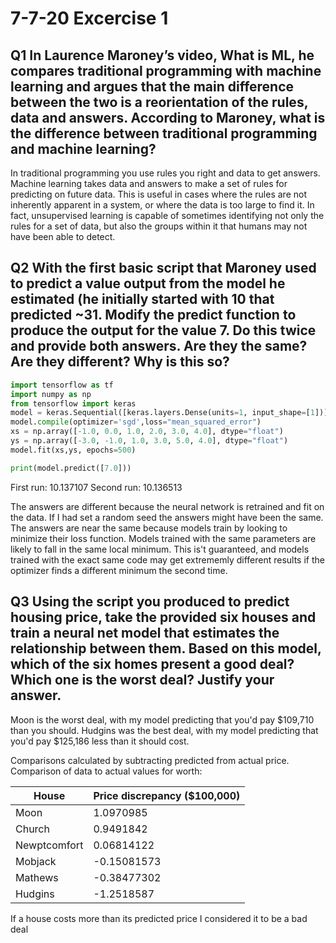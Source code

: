 # 7-7-20 Excercise 1

## Q1 In Laurence Maroney’s video, What is ML, he compares traditional programming with machine learning and argues that the main difference between the two is a reorientation of the rules, data and answers.  According to Maroney, what is the difference between traditional programming and machine learning?

In traditional programming you use rules you right and data to get answers. Machine learning takes data and answers to make a set of rules for predicting on future data.
This is useful in cases where the rules are not inherently apparent in a system, or where the data is too large to find it.
In fact, unsupervised learning is capable of sometimes identifying not only the rules for a set of data, but also the groups within it
that humans may not have been able to detect. 

## Q2 With the first basic script that Maroney used to predict a value output from the model he estimated (he initially started with 10 that predicted ~31.  Modify the predict function to produce the output for the value 7.  Do this twice and provide both answers.  Are they the same? Are they different?  Why is this so?

```python
import tensorflow as tf
import numpy as np
from tensorflow import keras
model = keras.Sequential([keras.layers.Dense(units=1, input_shape=[1])])
model.compile(optimizer='sgd',loss="mean_squared_error")
xs = np.array([-1.0, 0.0, 1.0, 2.0, 3.0, 4.0], dtype="float")
ys = np.array([-3.0, -1.0, 1.0, 3.0, 5.0, 4.0], dtype="float")
model.fit(xs,ys, epochs=500)

print(model.predict([7.0]))
```
First run:  10.137107
Second run: 10.136513

The answers are different because the neural network is retrained and fit on the data. 
If I had set a random seed the answers might have been the same. The answers are near 
the same because models train by looking to minimize their loss function. Models trained with the same parameters are 
likely to fall in the same local minimum. This is't guaranteed, and models trained with the exact same code may get 
extrememly different results if the optimizer finds a different minimum the second time. 

## Q3 Using the script you produced to predict housing price, take the provided six houses and train a neural net model that estimates the relationship between them.  Based on this model, which of the six homes present a good deal?  Which one is the worst deal?  Justify your answer.

Moon is the worst deal, with my model predicting that you'd pay $109,710 than you should.
Hudgins was the best deal, with my model predicting that you'd pay $125,186 less than it should cost.

Comparisons calculated by subtracting predicted from actual price.
Comparison of data to actual values for worth:


|  House | Price discrepancy ($100,000)| 
|---|----|
| Moon | 1.0970985  |
| Church | 0.9491842 |
| Newptcomfort  | 0.06814122   | 
| Mobjack  |   -0.15081573 |
| Mathews  |        -0.38477302        |
| Hudgins  |        -1.2518587        |


If a house costs more than its predicted price I considered it to be a bad deal
